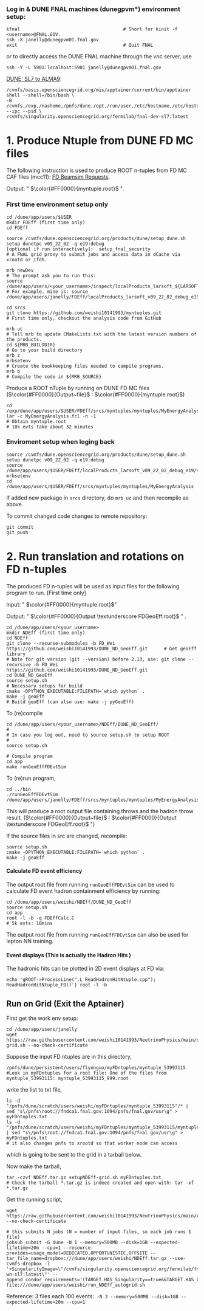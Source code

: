 
### Log in & DUNE FNAL machines (dunegpvm*) environment setup:
```
kfnal                                      # Short for kinit -f <username>@FNAL.GOV. 
ssh -X janelly@dunegpvm01.fnal.gov      
exit                                       # Quit FNAL
```
or to directly access the DUNE FNAL machine through the vnc server, use
```
ssh -Y -L 5901:localhost:5901 janelly@dunegpvm01.fnal.gov
```
 [DUNE: SL7 to ALMA9](https://wiki.dunescience.org/wiki/SL7_to_Alma9_conversion):
```
/cvmfs/oasis.opensciencegrid.org/mis/apptainer/current/bin/apptainer shell --shell=/bin/bash \
-B /cvmfs,/exp,/nashome,/pnfs/dune,/opt,/run/user,/etc/hostname,/etc/hosts,/etc/krb5.conf --ipc --pid \
/cvmfs/singularity.opensciencegrid.org/fermilab/fnal-dev-sl7:latest
```
# 1. Produce Ntuple from DUNE FD MC files 

The following instruction is used to produce ROOT n-tuples from FD MC CAF files (mcc11): [FD Beamsim Requests](https://dune-data.fnal.gov/mc/mcc11/index.html). 

Output: " $\color{#FF0000}{myntuple.root}$ ". 

### First time environment setup only



```
cd /dune/app/users/$USER                                               
mkdir FDEff (first time only)
cd FDEff

source /cvmfs/dune.opensciencegrid.org/products/dune/setup_dune.sh
setup dunetpc v09_22_02 -q e19:debug
[optional if run interactively]:  setup_fnal_security                     # A FNAL grid proxy to submit jobs and access data in dCache via xrootd or ifdh.

mrb newDev
# The prompt ask you to run this:
source /dune/app/users/<your_username>/inspect/localProducts_larsoft_${LARSOFT_VERSION}_debug_${COMPILER}/setup
# For example, mine is: source /dune/app/users/janelly/FDEff/localProducts_larsoft_v09_22_02_debug_e19/setup

cd srcs
git clone https://github.com/weishi10141993/myntuples.git               # First time only, checkout the analysis code from GitHub

mrb uc                                                                  # Tell mrb to update CMakeLists.txt with the latest version numbers of the products.
cd ${MRB_BUILDDIR}                                                      # Go to your build directory
mrb z
mrbsetenv                                                               # Create the bookkeeping files needed to compile programs.
mrb b                                                                   # Compile the code in ${MRB_SOURCE}
```

Produce a ROOT nTuple by running on DUNE FD MC files ($\color{#FF0000}{Output~file}$ : $\color{#FF0000}{myntuple.root}$) 
```
cd /exp/dune/app/users/$USER/FDEff/srcs/myntuples/myntuples/MyEnergyAnalysis
lar -c MyEnergyAnalysis.fcl -n -1                                       # Obtain myntuple.root
# 10k evts take about 32 minutes
```

### Enviroment setup when loging back

```
source /cvmfs/dune.opensciencegrid.org/products/dune/setup_dune.sh
setup dunetpc v09_22_02 -q e19:debug
source /dune/app/users/$USER/FDEff/localProducts_larsoft_v09_22_02_debug_e19/setup
mrbsetenv
cd /dune/app/users/$USER/FDEff/srcs/myntuples/myntuples/MyEnergyAnalysis
```

If added new package in ```srcs``` directory, do ```mrb uc``` and then recompile as above.

To commit changed code changes to remote repository:

```
git commit
git push
```


# 2. Run translation and rotations on FD n-tuples

 The produced FD n-tuples  will be used as input files for the following program to run. [First time only]
 
 Input: " $\color{#FF0000}{myntuple.root}$"
 
 Output: " $\color{#FF0000}{Output \textunderscore FDGeoEff.root}$ "    .

```
cd /dune/app/users/<your_username>
mkdir NDEff (first time only)
cd NDEff
git clone --recurse-submodules -b FD_Wei https://github.com/weishi10141993/DUNE_ND_GeoEff.git      # Get geoEff library
# Note for git version (git --version) before 2.13, use: git clone --recursive -b FD_Wei https://github.com/weishi10141993/DUNE_ND_GeoEff.git
cd DUNE_ND_GeoEff
source setup.sh                                                                                    # Necessary setups for build
cmake -DPYTHON_EXECUTABLE:FILEPATH=`which python` .
make -j geoEff                                                                                     # Build geoEff (can also use: make -j pyGeoEff)
```

To (re)compile
```
cd /dune/app/users/<your_username>/NDEff/DUNE_ND_GeoEff/
#
# In case you log out, need to source setup.sh to setup ROOT
#
source setup.sh         

# Compile program
cd app
make runGeoEffFDEvtSim                                                                       
```

To (re)run program,
```
cd ../bin
./runGeoEffFDEvtSim /dune/app/users/janelly/FDEff/srcs/myntuples/myntuples/MyEnergyAnalysis/myntuple.root
```
This will produce a root output file containing throws and the hadron throw result. ($\color{#FF0000}{Output~file}$ : $\color{#FF0000}{Output \textunderscore FDGeoEff.root}$ ")

If the source files in src are changed, recompile:

```
source setup.sh
cmake -DPYTHON_EXECUTABLE:FILEPATH=`which python` .
make -j geoEff    
```
#### Calculate FD event efficiency 

The output root file from running ```runGeoEffFDEvtSim``` can be used to calculate FD event hadron containment efficiency by running:

```
cd /dune/app/users/weishi/NDEff/DUNE_ND_GeoEff
source setup.sh
cd app
root -l -b -q FDEffCalc.C
# 5k evts: 10mins
```

The output root file from running ```runGeoEffFDEvtSim``` can also be used for lepton NN training.

#### Event displays (This is actually the Hadron Hits ) 

The hadronic hits can be plotted in 2D event displays at FD via:
```
echo 'gROOT->ProcessLine(".L ReadHadronHitNtuple.cpp"); ReadHadronHitNtuple_FD()'| root -l -b
```

## Run on Grid (Exit the Aptainer)

First get the work env setup:
```
cd /dune/app/users/janelly
wget https://raw.githubusercontent.com/weishi10141993/NeutrinoPhysics/main/setupNDEff-grid.sh --no-check-certificate
```

Suppose the input FD ntuples are in this directory,
```
/pnfs/dune/persistent/users/flynnguo/myFDntuples/myntuple_53993115     #Look in myFDntuples for a root file: One of the files from myntuple_53993115: myntuple_53993115_999.root
```
write the list to txt file, 
```
ls -d "/pnfs/dune/scratch/users/weishi/myFDntuples/myntuple_53993115"/* | sed "s\/pnfs\root://fndca1.fnal.gov:1094/pnfs/fnal.gov/usr\g" > myFDntuples.txt
ls -d "/pnfs/dune/scratch/users/weishi/myFDntuples/myntuple_53993115/myntuple_53993115_999.root" | sed "s\/pnfs\root://fndca1.fnal.gov:1094/pnfs/fnal.gov/usr\g" > myFDntuples.txt
# it also changes pnfs to xrootd so that worker node can access
```
which is going to be sent to the grid in a tarball below.

Now make the tarball,
```
tar -czvf NDEff.tar.gz setupNDEff-grid.sh myFDntuples.txt
# Check the tarball *.tar.gz is indeed created and open with: tar -xf *.tar.gz
```

Get the running script,
```
wget https://raw.githubusercontent.com/weishi10141993/NeutrinoPhysics/main/run_NDEff_autogrid.sh --no-check-certificate

# this submits N jobs (N = number of input files, so each job runs 1 file)
jobsub_submit -G dune -N 1 --memory=500MB --disk=1GB --expected-lifetime=20m --cpu=1 --resource-provides=usage_model=DEDICATED,OPPORTUNISTIC,OFFSITE --tar_file_name=dropbox:///dune/app/users/weishi/NDEff.tar.gz --use-cvmfs-dropbox -l '+SingularityImage=\"/cvmfs/singularity.opensciencegrid.org/fermilab/fnal-wn-sl7:latest\"' --append_condor_requirements='(TARGET.HAS_Singularity==true&&TARGET.HAS_CVMFS_dune_opensciencegrid_org==true&&TARGET.HAS_CVMFS_larsoft_opensciencegrid_org==true&&TARGET.CVMFS_dune_opensciencegrid_org_REVISION>=1105&&TARGET.HAS_CVMFS_fifeuser1_opensciencegrid_org==true&&TARGET.HAS_CVMFS_fifeuser2_opensciencegrid_org==true&&TARGET.HAS_CVMFS_fifeuser3_opensciencegrid_org==true&&TARGET.HAS_CVMFS_fifeuser4_opensciencegrid_org==true)' file:///dune/app/users/weishi/run_NDEff_autogrid.sh

```
Reference:
3 files each 100 events:``` -N 3 --memory=500MB --disk=1GB --expected-lifetime=20m --cpu=1```

